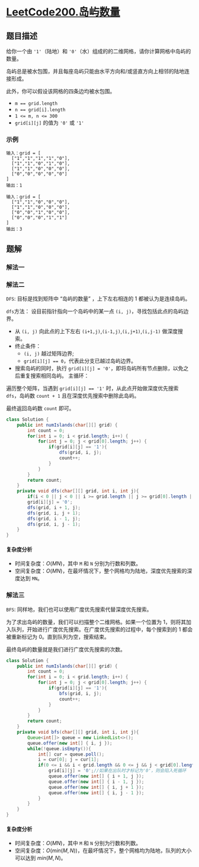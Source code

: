 # [LeetCode200.岛屿数量]()
## 题目描述
给你一个由 `'1'`（陆地）和 `'0'`（水）组成的的二维网格，请你计算网格中岛屿的数量。

岛屿总是被水包围，并且每座岛屿只能由水平方向和/或竖直方向上相邻的陆地连接形成。

此外，你可以假设该网格的四条边均被水包围。

- `m == grid.length`
- `n == grid[i].length`
- `1 <= m, n <= 300`
- `grid[i][j]` 的值为 `'0'` 或 `'1'`
### 示例
```
输入：grid = [
  ["1","1","1","1","0"],
  ["1","1","0","1","0"],
  ["1","1","0","0","0"],
  ["0","0","0","0","0"]
]
输出：1
```
```
输入：grid = [
  ["1","1","0","0","0"],
  ["1","1","0","0","0"],
  ["0","0","1","0","0"],
  ["0","0","0","1","1"]
]
输出：3
```
## 题解
### 解法一
### 解法二
`DFS`:
目标是找到矩阵中 “岛屿的数量” ，上下左右相连的 1 都被认为是连续岛屿。

`dfs`方法： 设目前指针指向一个岛屿中的某一点 `(i, j)`，寻找包括此点的岛屿边界。
- 从 `(i, j)` 向此点的上下左右 `(i+1,j)`,`(i-1,j)`,`(i,j+1)`,`(i,j-1)` 做深度搜索。
- 终止条件：
  - `(i, j)` 越过矩阵边界;
  - `grid[i][j] == 0`，代表此分支已越过岛屿边界。
- 搜索岛屿的同时，执行 `grid[i][j] = '0'`，即将岛屿所有节点删除，以免之后重复搜索相同岛屿。
主循环：

遍历整个矩阵，当遇到 `grid[i][j] == '1'` 时，从此点开始做深度优先搜索 `dfs`，岛屿数 `count + 1` 且在深度优先搜索中删除此岛屿。

最终返回岛屿数 `count` 即可。
```java
class Solution {
    public int numIslands(char[][] grid) {
        int count = 0;
        for(int i = 0; i < grid.length; i++) {
            for(int j = 0; j < grid[0].length; j++) {
                if(grid[i][j] == '1'){
                    dfs(grid, i, j);
                    count++;
                }
            }
        }
        return count;
    }
    private void dfs(char[][] grid, int i, int j){
        if(i < 0 || j < 0 || i >= grid.length || j >= grid[0].length || grid[i][j] == '0') return;
        grid[i][j] = '0';
        dfs(grid, i + 1, j);
        dfs(grid, i, j + 1);
        dfs(grid, i - 1, j);
        dfs(grid, i, j - 1);
    }
}
```
#### 复杂度分析
- 时间复杂度：$O(MN)$，其中 `M` 和 `N` 分别为行数和列数。
- 空间复杂度：$O(MN)$，在最坏情况下，整个网格均为陆地，深度优先搜索的深度达到 `MN`。
### 解法三
`BFS`:
同样地，我们也可以使用广度优先搜索代替深度优先搜索。

为了求出岛屿的数量，我们可以扫描整个二维网格。如果一个位置为 1，则将其加入队列，开始进行广度优先搜索。在广度优先搜索的过程中，每个搜索到的 1 都会被重新标记为 0。直到队列为空，搜索结束。

最终岛屿的数量就是我们进行广度优先搜索的次数。
```java
class Solution {
    public int numIslands(char[][] grid) {
        int count = 0;
        for(int i = 0; i < grid.length; i++) {
            for(int j = 0; j < grid[0].length; j++) {
                if(grid[i][j] == '1'){
                    bfs(grid, i, j);
                    count++;
                }
            }
        }
        return count;
    }
    private void bfs(char[][] grid, int i, int j){
        Queue<int[]> queue = new LinkedList<>();
        queue.offer(new int[] { i, j });
        while(!queue.isEmpty()){
            int[] cur = queue.poll();
            i = cur[0]; j = cur[1];
            if(0 <= i && i < grid.length && 0 <= j && j < grid[0].length && grid[i][j] == '1') {
                grid[i][j] = '0';//如果在出队时才标记为'0'，则会陷入死循环
                queue.offer(new int[] { i + 1, j });
                queue.offer(new int[] { i - 1, j });
                queue.offer(new int[] { i, j + 1 });
                queue.offer(new int[] { i, j - 1 });
            }
        }
    }
}
```
#### 复杂度分析
- 时间复杂度：$O(MN)$，其中 `M` 和 `N` 分别为行数和列数。
- 空间复杂度：$O(min(M,N))$，在最坏情况下，整个网格均为陆地，队列的大小可以达到 $min(M,N)$。